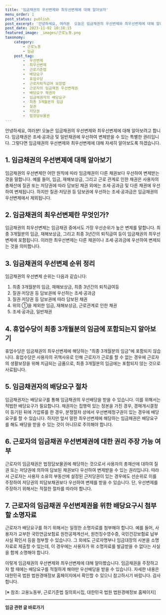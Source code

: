 ```yaml
---
title: '임금채권의 우선변제와 최우선변제에 대해 알아보자'
menu_order: 1
post_status: publish
post_excerpt: '안녕하세요, 여러분  오늘은 임금채권의 우선변제와 최우선변제에 대해 알아보려고 합니다. 임금채권은 조세 공과금 및 일반채권에 우선하여 변제받을 수 있는 특별한 권리입니다. 그렇다면 임금채권의 우선변제와 최우선변제에 대해 자세히 알아보도록 하겠습니다.'
post_date: 2023-11-02 10:38:15
featured_image: _images/근로노동.png
taxonomy:
    category:
        - 근로노동
        - 임금
    post_tag:
        -  우선변제
        -  최우선변제
        -  근로기준법
        -  배당요구
        -  휴업수당
        -  근로자퇴직급여 보장법
        -  근로자의 임금채권 우선변제권
        -  배당요구 채권자
        -  임금채권자의 배당요구
        -  최종 3개월분의 임금
        -  질권
        -  저당권
        -  법정담보물권
---
```



안녕하세요, 여러분! 오늘은 임금채권의 우선변제와 최우선변제에 대해 알아보려고 합니다. 임금채권은 조세·공과금 및 일반채권에 우선하여 변제받을 수 있는 특별한 권리입니다. 그렇다면 임금채권의 우선변제와 최우선변제에 대해 자세히 알아보도록 하겠습니다.

## 1. 임금채권의 우선변제에 대해 알아보기

임금채권의 우선변제란 어떤 원칙에 따라 임금채권이 다른 채권보다 우선하여 변제받는 것을 말합니다. 예를 들어, 임금, 재해보상금, 그리고 근로 관계로 인한 채권은 사용자의 총재산에 질권 또는 저당권에 따라 담보된 채권 외에는 조세·공과금 및 다른 채권에 우선하여 변제됩니다. 하지만 질권·저당권 등 담보권에 우선하는 조세·공과금은 임금채권의 우선변제에서 제외됩니다.

## 2. 임금채권의 최우선변제란 무엇인가?

임금채권의 최우선변제는 임금채권 중에서도 가장 우선순위가 높은 변제를 말합니다. 최종 3개월분의 임금, 재해보상금, 그리고 최종 3년간의 퇴직급여 등이 임금채권의 최우선변제에 포함됩니다. 이러한 최우선변제는 다른 채권이나 조세·공과금에 우선하여 변제되는 것을 의미합니다.

## 3. 임금채권의 우선변제 순위 정리

임금채권의 우선변제 순위는 다음과 같습니다:

1. 최종 3개월분의 임금, 재해보상금, 최종 3년간의 퇴직급여등
2. 질권·저당권 등 담보권에 우선하는 조세·공과금
3. 질권·저당권 등 담보권에 따라 담보된 채권
4. 위의 ①을 제외한 임금, 재해보상금, 근로관계로 인한 채권
5. 조세·공과금, 일반채권

## 4. 휴업수당이 최종 3개월분의 임금에 포함되는지 알아보기

휴업수당은 임금채권의 최우선변제에 해당하는 "최종 3개월분의 임금"에 포함되지 않습니다. 휴업수당은 사용자의 귀책사유로 인해 근로자가 근로를 할 수 없는 경우에 근로자의 생활보장을 위해 지급되는 금품으로, 최종 3개월분의 임금에는 포함되지 않는 것으로 사료됩니다.

## 5. 임금채권자의 배당요구 절차

임금채권자는 배당요구를 통해 임금채권의 우선배당을 받을 수 있습니다. 이를 위해서는 적법한 배당요구가 필요합니다. 채권자는 집행력 있는 정본을 가진 경우, 경매개시결정이 등기된 뒤에 가압류를 한 경우, 분쟁절차 상에서 우선변제청구권이 있는 경우에 배당요구를 할 수 있습니다. 하지만 앞서 말한 최우선변제에 해당하는 임금채권은 배당요구를 해도 배당을 받을 수 있는 것이 아니므로 주의해야 합니다.

## 6. 근로자의 임금채권 우선변제권에 대한 권리 주장 가능 여부

근로자의 임금채권은 법정담보물권에 해당하는 것으로서 사용자의 총재산에 대하여 질권 또는 저당권에 의하여 담보된 채권보다 우선하여 변제받을 수 있는 권리입니다. 따라서 근로자는 사용자 소유의 부동산에 설정된 근저당권이 있는 경우에도 선순위로 이를 주장하여 저당권의 피담보채권보다 우선하여 변제를 받을 수 있습니다. 단, 우선변제를 주장하기 위해서는 적절한 절차를 따라야 합니다.

## 7. 근로자의 임금채권 우선변제권을 위한 배당요구시 첨부할 소명자료

근로자가 배당요구를 하기 위해서는 일정한 소명자료를 첨부해야 합니다. 예를 들어, 사용자가 교부한 국민연금보험료 원천공제계산서, 원천징수영수증, 국민건강보험료 납부사실 확인서 등을 첨부할 수 있습니다. 그 외에도 근로자명부나 임금대장의 사본을 소명자료로 제출할 수 있는데, 이 경우에는 사용자가 위 소명자료를 발급받을 수 없다는 사실을 함께 소명해야 합니다.

이렇게 임금채권의 우선변제와 최우선변제에 대해 알아봤습니다. 임금채권을 주장하고자 할 때에는 배당요구를 적절하게 해야만 우선배당을 받을 수 있습니다. 자세한 내용은 대한민국 법원 법원경매정보 홈페이지에서 확인할 수 있으니 참고하시기 바랍니다. 감사합니다.

[※ 참조: 고용노동부, 근로기준법 질의회시집, 대한민국 법원 법원경매정보 홈페이지]
<!-- wp:separator -->
<hr class="wp-block-separator has-alpha-channel-opacity"/>
<!-- /wp:separator -->

<!-- wp:group {"backgroundColor":"base","layout":{"type":"constrained"}} -->
<div class="wp-block-group has-base-background-color has-background"><!-- wp:paragraph {"align":"center","fontSize":"medium"} -->
<p class="has-text-align-center has-large-font-size"><strong>임금 관련 글 바로가기</strong></p>
<!-- /wp:paragraph -->


<!-- wp:latest-posts
{"categories":[{"id":11225,"count":19,"description":"","link":"https://uknowlaw.com/category/%ec%9e%84%ea%b8%88/","name":"임금","slug":"임금","taxonomy":"category","parent":0,"meta":[],"_links":{"self":[{"href":"https://uknowlaw.com/wp-json/wp/v2/categories/11225"}],"collection":[{"href":"https://uknowlaw.com/wp-json/wp/v2/categories"}],"about":[{"href":"https://uknowlaw.com/wp-json/wp/v2/taxonomies/category"}],"wp:post_type":[{"href":"https://uknowlaw.com/wp-json/wp/v2/posts?categories=11225"}],"curies":[{"name":"wp","href":"https://api.w.org/{rel}","templated":true}]}}],"postsToShow":100,"excerptLength":28,"postLayout":"grid","columns":2,"featuredImageAlign":"left","featuredImageSizeSlug":"large","fontSize":"small"} /--></div>
<!-- /wp:group -->
